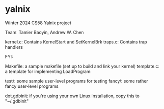 # yalnix

Winter 2024 CS58 Yalnix project

Team: Tamier Baoyin, Andrew W. Chen

kernel.c: Contains KernelStart and SetKernelBrk
traps.c: Contains trap handlers







FYI:

Makefile:   a sample makefile (set up to build and link your kernel)
template.c: a template for implementing LoadProgram

test/: some sample user-level programs for testing
fancy/: some rather fancy user-level programs

dot.gdbinit: if you're using your own Linux installation, copy this to "~/.gdbinit"
